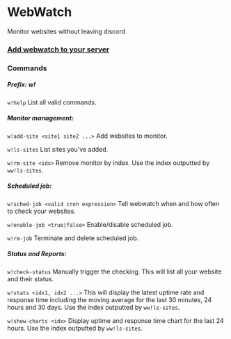 # WebWatch
Monitor websites without leaving discord

### **[Add webwatch to your server](https://discord.com/oauth2/authorize?client_id=918333040797835365&permissions=277025572864&scope=bot%20applications.commands)**

### Commands
##### Prefix: w!

`w!help` List all valid commands.

##### Monitor management:
`w!add-site <site1 site2 ...>` Add websites to monitor.

`w!ls-sites` List sites you've added.

`w!rm-site <idx>` Remove monitor by index. Use the index outputted by `ww!ls-sites`.

##### Scheduled job:
`w!sched-job <valid cron expression>` Tell webwatch when and how often to check your websites.

`w!enable-job <true|false>` Enable/disable scheduled job.

`w!rm-job` Terminate and delete scheduled job.

##### Status and Reports:
`w!check-status` Manually trigger the checking. This will list all your website and their status.

`w!stats <idx1, idx2 ...>` This will display the latest uptime rate and response time including the moving average for the last 30 minutes, 24 hours and 30 days. Use the index outputted by `ww!ls-sites`.

`w!show-charts <idx>` Display uptime and response time chart for the last 24 hours. Use the index outputted by `ww!ls-sites`.
